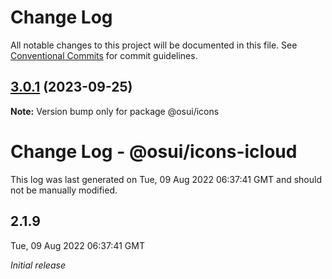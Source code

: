 # Change Log

All notable changes to this project will be documented in this file.
See [Conventional Commits](https://conventionalcommits.org) for commit guidelines.

## [3.0.1](https://github.com/yuxuan/osui/compare/v2.1.8...v3.0.1) (2023-09-25)

**Note:** Version bump only for package @osui/icons





# Change Log - @osui/icons-icloud

This log was last generated on Tue, 09 Aug 2022 06:37:41 GMT and should not be manually modified.

## 2.1.9
Tue, 09 Aug 2022 06:37:41 GMT

_Initial release_
